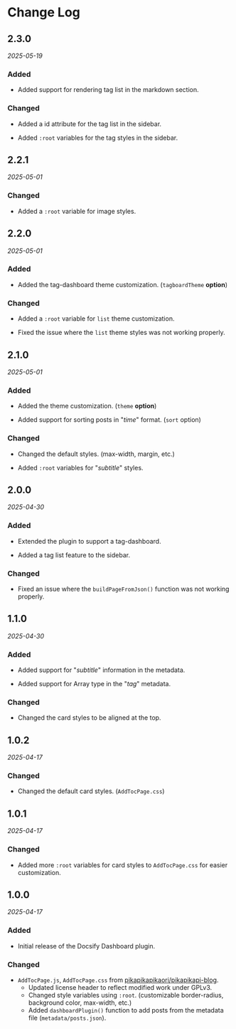 # Change Log

## 2.3.0

_2025-05-19_

### Added

- Added support for rendering tag list in the markdown section.

### Changed

- Added a id attribute for the tag list in the sidebar.

- Added `:root` variables for the tag styles in the sidebar.

## 2.2.1

_2025-05-01_

### Changed

- Added a `:root` variable for image styles.

## 2.2.0

_2025-05-01_

### Added

- Added the tag-dashboard theme customization. (`tagboardTheme` **option**)

### Changed

- Added a `:root` variable for `list` theme customization.

- Fixed the issue where the `list` theme styles was not working properly.

## 2.1.0

_2025-05-01_

### Added

- Added the theme customization. (`theme` **option**)

- Added support for sorting posts in "*time*" format. (`sort` option)

### Changed

- Changed the default styles. (max-width, margin, etc.)

- Added `:root` variables for "*subtitle*" styles.

## 2.0.0

_2025-04-30_

### Added

- Extended the plugin to support a tag-dashboard.

- Added a tag list feature to the sidebar.

### Changed

- Fixed an issue where the `buildPageFromJson()` function was not working properly.

## 1.1.0

_2025-04-30_

### Added

- Added support for "*subtitle*" information in the metadata.

- Added support for Array type in the "*tag*" metadata.

### Changed

- Changed the card styles to be aligned at the top.

## 1.0.2

_2025-04-17_

### Changed

- Changed the default card styles. (`AddTocPage.css`)

## 1.0.1

_2025-04-17_

### Changed

- Added more `:root` variables for card styles to `AddTocPage.css` for easier customization.

## 1.0.0

_2025-04-17_

### Added

- Initial release of the Docsify Dashboard plugin.

### Changed
- `AddTocPage.js`, `AddTocPage.css` from [pikapikapikaori/pikapikapi-blog](https://github.com/pikapikapikaori/pikapikapi-blog).
  - Updated license header to reflect modified work under GPLv3.
  - Changed style variables using `:root`. (customizable border-radius, background color, max-width, etc.)
  - Added `dashboardPlugin()` function to add posts from the metadata file (`metadata/posts.json`).